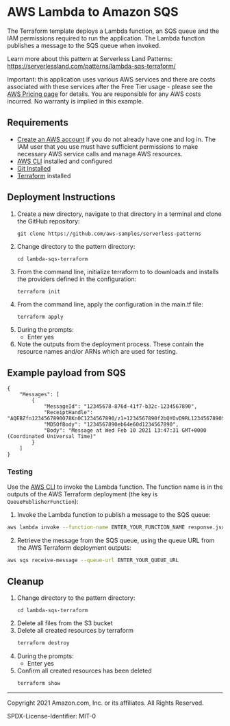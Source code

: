 # AWS Lambda to Amazon SQS

The Terraform template deploys a Lambda function, an SQS queue and the IAM permissions required to run the application. The Lambda function publishes a message to the SQS queue when invoked.

Learn more about this pattern at Serverless Land Patterns: https://serverlessland.com/patterns/lambda-sqs-terraform/

Important: this application uses various AWS services and there are costs associated with these services after the Free Tier usage - please see the [AWS Pricing page](https://aws.amazon.com/pricing/) for details. You are responsible for any AWS costs incurred. No warranty is implied in this example.

## Requirements

* [Create an AWS account](https://portal.aws.amazon.com/gp/aws/developer/registration/index.html) if you do not already have one and log in. The IAM user that you use must have sufficient permissions to make necessary AWS service calls and manage AWS resources.
* [AWS CLI](https://docs.aws.amazon.com/cli/latest/userguide/install-cliv2.html) installed and configured
* [Git Installed](https://git-scm.com/book/en/v2/Getting-Started-Installing-Git)
* [Terraform](https://learn.hashicorp.com/tutorials/terraform/install-cli?in=terraform/aws-get-started) installed

## Deployment Instructions

1. Create a new directory, navigate to that directory in a terminal and clone the GitHub repository:
    ``` 
    git clone https://github.com/aws-samples/serverless-patterns
    ```
1. Change directory to the pattern directory:
    ```
    cd lambda-sqs-terraform
    ```
1. From the command line, initialize terraform to  to downloads and installs the providers defined in the configuration:
    ```
    terraform init
    ```
1. From the command line, apply the configuration in the main.tf file:
    ```
    terraform apply
    ```
1. During the prompts:
    * Enter yes
1. Note the outputs from the deployment process. These contain the resource names and/or ARNs which are used for testing.

## Example payload from SQS

```
{                                                                                                                   
    "Messages": [
        {
            "MessageId": "12345678-876d-41f7-b32c-1234567890",
            "ReceiptHandle": "AQEBZfn1234567890O78Kn0C1234567890/z1+1234567890f2bQYOvD9RL1234567890Srr7+XQ/U1234567890j7nL+uaDVnJL1234567890mASoiwI/yQ1234567890gv/h17BW12345678908Pry0JM1234567890DfHE1g1234567890aMisj1234567890M+rC+ZF21234567890QdQpEwrX01234567890Fw6w2+Po0OA1234567890DkKgGuEmebp1234567890w7nNXujzSnzIXj1234567890CqfDOb2D1234567890kCk841+01234567890OaYzXV1234567890C+ruRXj1234567890AR5+vj8+U1234567890SJplJLjd1234567890YWV8o1234567890gJXb12345678901234567890",
            "MD5OfBody": "1234567890eb64e60d1234567890",
            "Body": "Message at Wed Feb 10 2021 13:47:31 GMT+0000 (Coordinated Universal Time)"
        }
    ]
}

```

### Testing

Use the [AWS CLI](https://aws.amazon.com/cli/) to invoke the Lambda function. The function name is in the outputs of the AWS Terraform deployment (the key is `QueuePublisherFunction`):

1. Invoke the Lambda function to publish a message to the SQS queue:

```bash
aws lambda invoke --function-name ENTER_YOUR_FUNCTION_NAME response.json
```
2. Retrieve the message from the SQS queue, using the queue URL from the AWS Terraform deployment outputs:
```bash
aws sqs receive-message --queue-url ENTER_YOUR_QUEUE_URL
```

## Cleanup
 
1. Change directory to the pattern directory:
    ```
    cd lambda-sqs-terraform
    ```
1. Delete all files from the S3 bucket
1. Delete all created resources by terraform
    ```bash
    terraform destroy
    ```
1. During the prompts:
    * Enter yes
1. Confirm all created resources has been deleted
    ```bash
    terraform show
    ```
----
Copyright 2021 Amazon.com, Inc. or its affiliates. All Rights Reserved.

SPDX-License-Identifier: MIT-0
